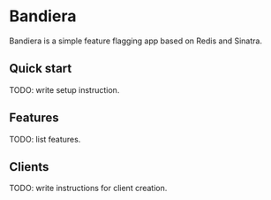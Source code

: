# Bandiera

Bandiera is a simple feature flagging app based on Redis and Sinatra.

## Quick start

TODO: write setup instruction.

## Features

TODO: list features.


## Clients

TODO: write instructions for client creation.
